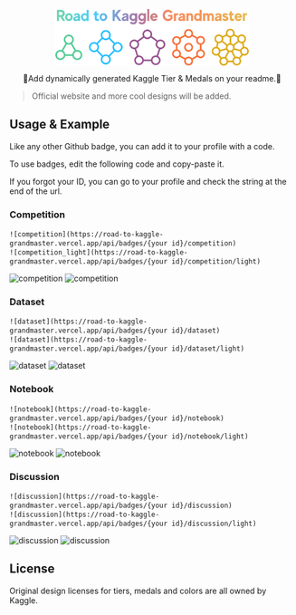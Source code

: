 <p align="center">
  <img height="100px" src="./assets/logo.png" align="center" alt="GitHub Readme Stats" />
  
  <p align="center">🥇Add dynamically generated Kaggle Tier & Medals on your readme.🥇</p>
</p>

> Official website and more cool designs will be added.

## Usage & Example

Like any other Github badge, you can add it to your profile with a code.

To use badges, edit the following code and copy-paste it. 

If you forgot your ID, you can go to your profile and check the string at the end of the url.

### Competition

```
![competition](https://road-to-kaggle-grandmaster.vercel.app/api/badges/{your id}/competition)
![competition_light](https://road-to-kaggle-grandmaster.vercel.app/api/badges/{your id}/competition/light)
```

![competition](https://road-to-kaggle-grandmaster.vercel.app/api/badges/subinium/competition)
![competition](https://road-to-kaggle-grandmaster.vercel.app/api/badges/subinium/competition/light)

### Dataset

```
![dataset](https://road-to-kaggle-grandmaster.vercel.app/api/badges/{your id}/dataset)
![dataset](https://road-to-kaggle-grandmaster.vercel.app/api/badges/{your id}/dataset/light)
```

![dataset](https://road-to-kaggle-grandmaster.vercel.app/api/badges/subinium/dataset)
![dataset](https://road-to-kaggle-grandmaster.vercel.app/api/badges/subinium/dataset/light)

### Notebook

```
![notebook](https://road-to-kaggle-grandmaster.vercel.app/api/badges/{your id}/notebook)
![notebook](https://road-to-kaggle-grandmaster.vercel.app/api/badges/{your id}/notebook/light)
```

![notebook](https://road-to-kaggle-grandmaster.vercel.app/api/badges/subinium/notebook)
![notebook](https://road-to-kaggle-grandmaster.vercel.app/api/badges/subinium/notebook/light)

### Discussion


```
![discussion](https://road-to-kaggle-grandmaster.vercel.app/api/badges/{your id}/discussion)
![discussion](https://road-to-kaggle-grandmaster.vercel.app/api/badges/{your id}/discussion/light)
```

![discussion](https://road-to-kaggle-grandmaster.vercel.app/api/badges/subinium/discussion)
![discussion](https://road-to-kaggle-grandmaster.vercel.app/api/badges/subinium/discussion/light)

## License

Original design licenses for tiers, medals and colors are all owned by Kaggle.